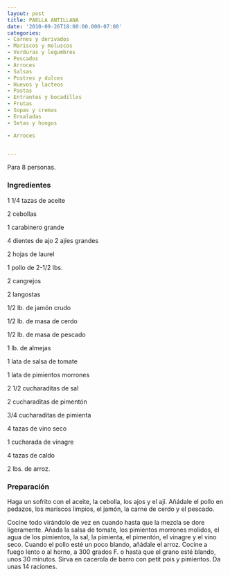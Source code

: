 ```yaml
---
layout: post
title: PAELLA ANTILLANA
date: '2010-09-26T18:00:00.000-07:00'
categories:
- Carnes y derivados
- Mariscos y moluscos
- Verduras y legumbres
- Pescados
- Arroces
- Salsas
- Postres y dulces
- Huevos y lacteos
- Pastas
- Entrantes y bocadillos
- Frutas
- Sopas y cremas
- Ensaladas
- Setas y hongos

- Arroces


---
```


Para 8 personas.

<h3>Ingredientes</h3>

1 1/4 tazas de aceite

2 cebollas

1 carabinero grande

4 dientes de ajo 2 ajíes grandes

2 hojas de laurel

1 pollo de 2-1/2 lbs.

2 cangrejos

2 langostas

1/2 lb. de jamón crudo

1/2 lb. de masa de cerdo

1/2 lb. de masa de pescado

1 lb. de almejas

1 lata de salsa de tomate

1 lata de pimientos morrones

2 1/2 cucharaditas de sal

2 cucharaditas de pimentón

3/4 cucharaditas de pimienta

4 tazas de vino seco

1 cucharada de vinagre

4 tazas de caldo

2 lbs. de arroz.

<h3>Preparación</h3>

Haga un sofrito con el aceite, la cebolla, los ajos y el ají. Añádale el pollo en pedazos, los mariscos limpios, el jamón, la carne de cerdo y el pescado.

Cocine todo virándolo de vez en cuando hasta que la mezcla se dore ligeramente. Añada la salsa de tomate, los pimientos morrones molidos, el agua de los pimientos, la sal, la pimienta, el pimentón, el vinagre y el vino seco. Cuando el pollo esté un poco blando, añádale el arroz. Cocine a fuego lento o al horno, a 300 grados F. o hasta que el grano esté blando, unos 30 minutos. Sirva en cacerola de barro con petit pois y pimientos. Da unas 14 raciones.

